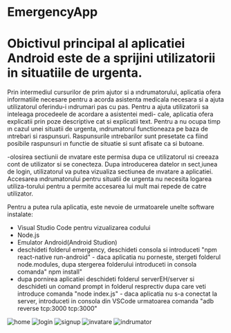 # EmergencyApp

# Obictivul principal al aplicatiei Android este de a sprijini utilizatorii in situatiile de urgenta.
Prin intermediul cursurilor de prim ajutor si a ındrumatorului, aplicatia ofera
informatiile necesare pentru a acorda asistenta medicala necesara si a ajuta utilizatorul oferindu-i
ındrumari pas cu pas. Pentru a ajuta utilizatorii sa inteleaga procedeele de acordare a asistentei medi-
cale, aplicatia ofera explicatii prin poze descriptive cat si explicatii text. Pentru a nu ocupa
timp ın cazul unei situatii de urgenta, ındrumatorul functioneaza pe baza de ıntrebari si 
raspunsuri. Raspunsurile ıntrebarilor sunt presetate ca fiind posibile raspunsuri ın functie
de situatie si sunt afisate ca si butoane.

-olosirea sectiunii de ınvatare este permisa dupa ce utilizatorul ısi creeaza cont 
de utilizator si se conecteza. Dupa introducerea datelor ın sect¸iunea de login, utilizatorul va
putea vizualiza sectiunea de ınvatare a aplicatiei. 
Accesarea ındrumatorului pentru situatii de urgenta nu necesita logarea utiliza-torului 
pentru a permite accesarea lui mult mai repede de catre utilizator. 



Pentru a putea rula aplicatia, este nevoie de urmatoarele unelte software instalate:
- Visual Studio Code pentru vizualizarea codului 
- Node.js
- Emulator Android(Android Studion)
- deschideti folderul emergency, deschideti consola si introduceti "npm react-native run-android"
			- daca aplicatia nu porneste, stergeti folderul node.modules, dupa stergerea folderului introduceti in consola comanda" npm install"
- dupa pornirea aplicatiei deschideti folderul 	serverEH/server si deschideti un comand prompt in folderul resprectiv dupa care veti introduce comanda "node index.js"
			- daca aplicatia nu s-a conectat la server, introduceti in consola din VSCode urmatoarea comanda "adb reverse tcp:3000 tcp:3000"


![home](https://user-images.githubusercontent.com/87668615/154474920-b1803f0e-991a-400a-98ec-daf463e08369.jpg)
![login](https://user-images.githubusercontent.com/87668615/154474921-3c8e834e-9216-465e-8b6a-d4c0c812bec5.jpg)
![signup](https://user-images.githubusercontent.com/87668615/154474928-93a77de4-5a91-403c-9d76-96f5d81015bc.jpg)
![invatare](https://user-images.githubusercontent.com/87668615/154474923-7f134f85-21ac-48df-98c5-06f5c358b871.jpg)
![indrumator](https://user-images.githubusercontent.com/87668615/154474926-050a5d1c-c9cd-4cf3-ab1b-047c413a88e8.jpg)

